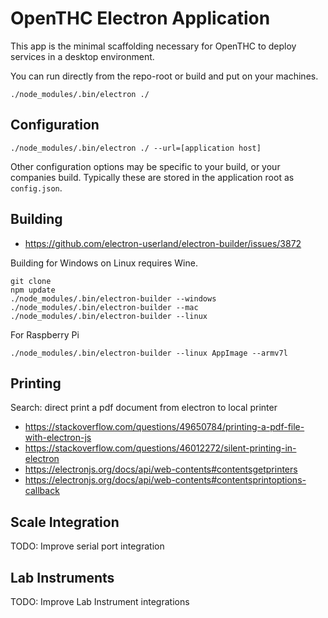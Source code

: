 # OpenTHC Electron Application

This app is the minimal scaffolding necessary for OpenTHC to deploy services in a desktop environment.

You can run directly from the repo-root or build and put on your machines.

    ./node_modules/.bin/electron ./

## Configuration

    ./node_modules/.bin/electron ./ --url=[application host]

Other configuration options may be specific to your build, or your companies build.
Typically these are stored in the application root as `config.json`.


## Building

* https://github.com/electron-userland/electron-builder/issues/3872

Building for Windows on Linux requires Wine.

    git clone
    npm update
    ./node_modules/.bin/electron-builder --windows
    ./node_modules/.bin/electron-builder --mac
    ./node_modules/.bin/electron-builder --linux

For Raspberry Pi

    ./node_modules/.bin/electron-builder --linux AppImage --armv7l


## Printing

Search: direct print a pdf document from electron to local printer

* https://stackoverflow.com/questions/49650784/printing-a-pdf-file-with-electron-js
* https://stackoverflow.com/questions/46012272/silent-printing-in-electron
* https://electronjs.org/docs/api/web-contents#contentsgetprinters
* https://electronjs.org/docs/api/web-contents#contentsprintoptions-callback


## Scale Integration

TODO: Improve serial port integration


## Lab Instruments

TODO: Improve Lab Instrument integrations
